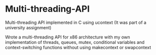 # Multi-threading-API
Multi-threading API implemented in C using ucontext (It was part of a university assignment)

Wrote a multi-threading API for x86 architecture with my own implementation of threads, queues, mutex, conditional variables and context-switching functions without using makecontext or swapcontext

